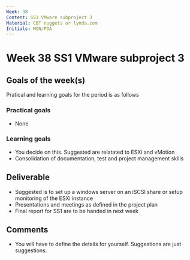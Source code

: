 ```yaml
---
Week: 38
Content: SS1 VMware subproject 3
Material: CBT nuggets or lynda.com
Initials: MON/PDA
---
```


# Week 38 SS1 VMware subproject 3

## Goals of the week(s)
Pratical and learning goals for the period is as follows

### Practical goals
* None

### Learning goals
* You decide on this. Suggested are relatated to ESXi and vMotion
* Consolidation of documentation, test and project management skills

## Deliverable
* Suggested is to set up a windows server on an iSCSI share or setup monitoring of the ESXi instance
* Presentations and meetings as defined in the project plan
* Final report for SS1 are to be handed in next week

## Comments
* You will have to define the details for yourself. Suggestions are just suggestions.
